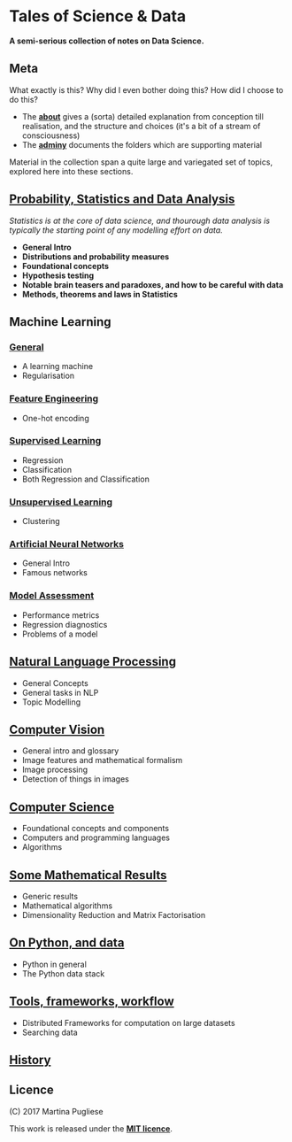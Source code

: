 # Tales of Science & Data

**A semi-serious collection of notes on Data Science.**


## Meta
 
What exactly is this? Why did I even bother doing this? How did I choose to do this?

* The [**about**](about.md) gives a (sorta) detailed explanation from conception till realisation, and the structure and choices (it's a bit of a stream of consciousness)
* The [**adminy**](adminy.md) documents the folders which are supporting material

Material in the collection span a quite large and variegated set of topics, explored here into these sections. 

## [Probability, Statistics and Data Analysis](prob-stats-data-analysis/README.md)

*Statistics is at the core of data science, and thourough data analysis is typically the starting point of any modelling effort on data.*

* **General Intro**
* **Distributions and probability measures**
* **Foundational concepts**
* **Hypothesis testing**
* **Notable brain teasers and paradoxes, and how to be careful with data**
* **Methods, theorems and laws in Statistics**

## Machine Learning

### [General](ml-general/README.md)

* A learning machine
* Regularisation

### [Feature Engineering](feat-eng/README.md)

* One-hot encoding

### [Supervised Learning](supervised-learning/README.md)

* Regression
* Classification
* Both Regression and Classification

### [Unsupervised Learning](unsupervised-learning/README.md)

* Clustering

### [Artificial Neural Networks](neural-nets/README.md)

* General Intro
* Famous networks


### [Model Assessment](model-assessment/README.md)

* Performance metrics
* Regression diagnostics
* Problems of a model


## [Natural Language Processing](nlp/README.md)

* General Concepts
* General tasks in NLP
* Topic Modelling


## [Computer Vision](cv/README.md)

* General intro and glossary
* Image features and mathematical formalism
* Image processing
* Detection of things in images


## [Computer Science](cs/README.md)

* Foundational concepts and components
* Computers and programming languages
* Algorithms


## [Some Mathematical Results](maths/README.md)

* Generic results
* Mathematical algorithms
* Dimensionality Reduction and Matrix Factorisation


## [On Python, and data](python/README.md)

* Python in general
* The Python data stack


## [Tools, frameworks, workflow](tools/README.md)

* Distributed Frameworks for computation on large datasets
* Searching data


## [History](history/README.md)


## Licence

(C) 2017 Martina Pugliese

This work is released under the [**MIT licence**](https://opensource.org/licenses/MIT).
